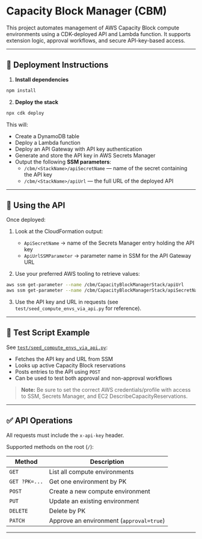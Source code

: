 # Capacity Block Manager (CBM)

This project automates management of AWS Capacity Block compute environments using a CDK-deployed API and Lambda function. It supports extension logic, approval workflows, and secure API-key-based access.

---

## 🔧 Deployment Instructions

1. **Install dependencies**

```bash
npm install
```

2. **Deploy the stack**

```bash
npx cdk deploy
```

This will:

- Create a DynamoDB table
- Deploy a Lambda function
- Deploy an API Gateway with API key authentication
- Generate and store the API key in AWS Secrets Manager
- Output the following **SSM parameters**:
  - `/cbm/<StackName>/apiSecretName` — name of the secret containing the API key
  - `/cbm/<StackName>/apiUrl` — the full URL of the deployed API

---

## 📡 Using the API

Once deployed:

1. Look at the CloudFormation output:
   - `ApiSecretName` → name of the Secrets Manager entry holding the API key
   - `ApiUrlSSMParameter` → parameter name in SSM for the API Gateway URL

2. Use your preferred AWS tooling to retrieve values:

```bash
aws ssm get-parameter --name /cbm/CapacityBlockManagerStack/apiUrl
aws ssm get-parameter --name /cbm/CapacityBlockManagerStack/apiSecretName
```

3. Use the API key and URL in requests (see `test/seed_compute_envs_via_api.py` for reference).

---

## 🧪 Test Script Example

See [`test/seed_compute_envs_via_api.py`](./test/seed_compute_envs_via_api.py):

- Fetches the API key and URL from SSM
- Looks up active Capacity Block reservations
- Posts entries to the API using `POST`
- Can be used to test both approval and non-approval workflows

> **Note:** Be sure to set the correct AWS credentials/profile with access to SSM, Secrets Manager, and EC2 DescribeCapacityReservations.

---

## ✅ API Operations

All requests must include the `x-api-key` header.

Supported methods on the root (`/`):

| Method  | Description                        |
|---------|------------------------------------|
| `GET`   | List all compute environments      |
| `GET ?PK=...` | Get one environment by PK    |
| `POST`  | Create a new compute environment   |
| `PUT`   | Update an existing environment     |
| `DELETE`| Delete by PK                       |
| `PATCH` | Approve an environment (`approval=true`) |

---
